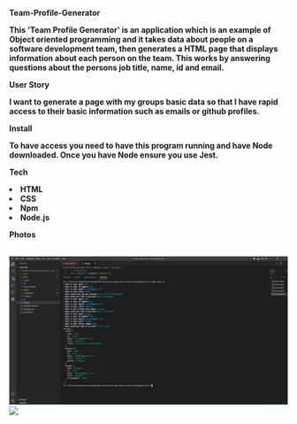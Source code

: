 <b>Team-Profile-Generator <b>

This 'Team Profile Generator' is an application which is an example of Object oriented programming and it takes data about people on a software development team, then generates a HTML page that displays information about each person on the team. This works by answering questions about the persons job title, name, id and email.

<b> User Story <b>

I want to generate a page with my groups basic data so that I have rapid access to their basic information such as emails or github profiles.

<b>Install<b>

To have access you need to have this program running and have Node downloaded. Once you have Node ensure you use Jest.

<b>Tech<b>

<li>HTML
<br>
<li>CSS
<br>
<li>Npm
<br>
<li>Node.js

<b>Photos<b>

<br>

<img src='./04-team-profile-generator-lesson/challenge/assets/images/READMEPHOTO.PNG'>

<br>

<img src='../04-team-profile-generator-lesson/challenge/assets/images/READMEPHOTO1.PNG'>


